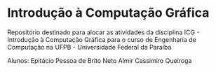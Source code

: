 # Introdução à Computação Gráfica
Repositório destinado para alocar as atividades da disciplina ICG - Introdução à Computação Gráfica para o curso de Engenharia de Computação na UFPB - Universidade Federal da Paraíba

Alunos:
Epitácio Pessoa de Brito Neto
Almir Cassimiro Queiroga
